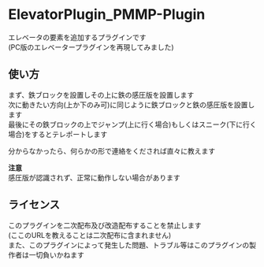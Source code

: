 # ElevatorPlugin_PMMP-Plugin
エレベータの要素を追加するプラグインです<br>
(PC版のエレベータープラグインを再現してみました)<br>

## 使い方<br>
まず、鉄ブロックを設置しその上に鉄の感圧版を設置します<br>
次に動きたい方向(上か下のみ可)に同じように鉄ブロックと鉄の感圧版を設置します<br>
最後にその鉄ブロックの上でジャンプ(上に行く場合)もしくはスニーク(下に行く場合)をするとテレポートします<br>

分からなかったら、何らかの形で連絡をくだされば直々に教えます<br>

**注意**<br>
感圧版が認識されず、正常に動作しない場合があります<br>

## ライセンス<br>
このプラグインを二次配布及び改造配布することを禁止します<br>
(ここのURLを教えることは二次配布に含まれません)<br>
また、このプラグインによって発生した問題、トラブル等はこのプラグインの製作者は一切負いかねます<br>
